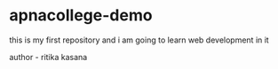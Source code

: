 # apnacollege-demo
this is my first repository and i am going to learn web development in it 
<br>

author - ritika kasana
